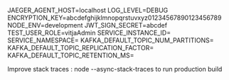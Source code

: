 JAEGER_AGENT_HOST=localhost
LOG_LEVEL=DEBUG
ENCRYPTION_KEY=abcdefghijklmnopqrstuvxyz01234567890123456789
NODE_ENV=development
JWT_SIGN_SECRET=abcdef
TEST_USER_ROLE=vitjaAdmin
SERVICE_INSTANCE_ID=
SERVICE_NAMESPACE=
KAFKA_DEFAULT_TOPIC_NUM_PARTITIONS=
KAFKA_DEFAULT_TOPIC_REPLICATION_FACTOR=
KAFKA_DEFAULT_TOPIC_RETENTION_MS=

Improve stack traces :
node --async-stack-traces
 to run production build
